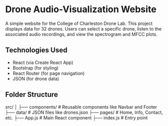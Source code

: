 # Drone Audio-Visualization Website

A simple website for the College of Charleston Drone Lab. This project displays data for 32 drones. Users can select a specific drone, listen to the associated audio recordings, and
view the spectrogram and MFCC plots.


## Technologies Used

- React (via Create React App)
- Bootstrap (for styling)
- React Router (for page navigation)
- JSON (for drone data)

## Folder Structure

src/
│
├── components/       # Reusable components like Navbar and Footer
├── data/             # JSON files like drones.json
├── pages/            # Home, Info, Contact, etc.
├── App.js            # Main React component
├── index.js          # Entry point
